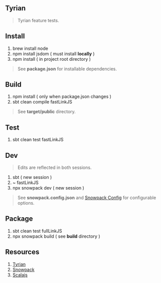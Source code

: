 Tyrian
------
>Tyrian feature tests.

Install
-------
1. brew install node
2. npm install jsdom ( must install **locally** )
3. npm install ( in project root directory )
>See **package.json** for installable dependencies.

Build
-----
1. npm install ( only when package.json changes )
2. sbt clean compile fastLinkJS
>See **target/public** directory.

Test
----
1. sbt clean test fastLinkJS

Dev
---
>Edits are reflected in both sessions.
1. sbt ( new session )
2. ~ fastLinkJS
3. npx snowpack dev ( new session )
>See **snowpack.config.json** and [Snowpack Config](https://www.snowpack.dev/reference/configuration) for configurable options.

Package
-------
1. sbt clean test fullLinkJS
2. npx snowpack build ( see **build** directory )

Resources
---------
1. [Tyrian](https://tyrian.indigoengine.io/)
2. [Snowpack](https://snowpack.dev)
3. [Scalajs](https://scala-js.org)